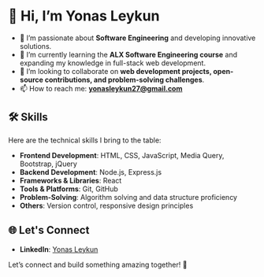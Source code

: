 # 👋 Hi, I’m Yonas Leykun  

- 👀 I’m passionate about **Software Engineering** and developing innovative solutions.  
- 🌱 I’m currently learning the **ALX Software Engineering course** and expanding my knowledge in full-stack web development.  
- 💞️ I’m looking to collaborate on **web development projects, open-source contributions, and problem-solving challenges**.  
- 📫 How to reach me: **[yonasleykun27@gmail.com](mailto:yonasleykun27@gmail.com)**  

## 🛠️ Skills  

Here are the technical skills I bring to the table:  
- **Frontend Development**: HTML, CSS, JavaScript, Media Query, Bootstrap, jQuery  
- **Backend Development**: Node.js, Express.js  
- **Frameworks & Libraries**: React  
- **Tools & Platforms**: Git, GitHub  
- **Problem-Solving**: Algorithm solving and data structure proficiency  
- **Others**: Version control, responsive design principles  

## 🌐 Let's Connect  

- **LinkedIn**: [Yonas Leykun](https://www.linkedin.com/in/yonas-leykun?utm_source=share&utm_campaign=share_via&utm_content=profile&utm_medium=android_app)  

Let’s connect and build something amazing together! 🚀  

<!---
yonasleykun27/yonasleykun27 is a ✨ special ✨ repository because its `README.md` (this file) appears on your GitHub profile.
You can click the Preview link to take a look at your changes.
--->
